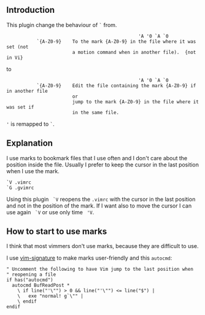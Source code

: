 ## Introduction
This plugin change the behaviour of `` ` `` from.

```text
                                                'A '0 `A `0
           `{A-Z0-9}    To the mark {A-Z0-9} in the file where it was set (not
                        a motion command when in another file).  {not in Vi}
```

to

```text
                                                'A '0 `A `0
           `{A-Z0-9}    Edit the file containing the mark {A-Z0-9} if in another file
                        or
                        jump to the mark {A-Z0-9} in the file where it was set if
                        in the same file.
```

`` ' `` is remapped to `` ` ``.

## Explanation
I use marks to bookmark files that I use often and I don't care about the
position inside the file. Usually I prefer to keep the cursor in the last
position when I use the mark.

```text
`V .vimrc
`G .gvimrc
```

Using this plugin `` `V`` reopens the ``.vimrc`` with the cursor in the last
position and not in the position of the mark. If I want also to move the
cursor I can use again `` `V`` or use only time `` 'V``.

## How to start to use marks
I think that most vimmers don't use marks, because they are difficult to use.

I use [vim-signature][1] to make marks user-friendly and this ``autocmd``:

```vim
" Uncomment the following to have Vim jump to the last position when
" reopening a file
if has("autocmd")
  autocmd BufReadPost *
    \ if line("'\"") > 0 && line("'\"") <= line("$") |
    \   exe "normal! g`\"" |
    \ endif
endif
```

[1]: htps://github.com/kshenoy/vim-signature
